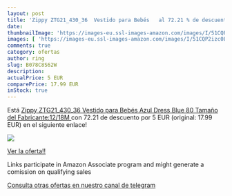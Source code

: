```yaml
---
layout: post
title: 'Zippy ZTG21_430_36  Vestido para Bebés   al 72.21 % de descuento'
date: 
thumbnailImage: 'https://images-eu.ssl-images-amazon.com/images/I/51CQP2izc0L._SL200_.jpg'
images: [ 'https://images-eu.ssl-images-amazon.com/images/I/51CQP2izc0L._SL200_.jpg' ]
comments: true
category: ofertas
author: ring
slug: B078C8S62W
description:
actualPrice: 5 EUR
comparePrice: 17.99 EUR
inStock: true
---
```


Está [Zippy ZTG21_430_36  Vestido para Bebés  Azul  Dress Blue  80  Tamaño del Fabricante:12/18M ](https://www.amazon.es/dp/B078C8S62W/?tag=tolees-21) con 72.21 de descuento por 5 EUR (original: 17.99 EUR) en el siguiente enlace!

[![](https://images-eu.ssl-images-amazon.com/images/I/51CQP2izc0L._SL200_.jpg)](https://www.amazon.es/dp/B078C8S62W/?tag=tolees-21)

[Ver la oferta!!](https://www.amazon.es/dp/B078C8S62W/?tag=tolees-21)

Links participate in Amazon Associate program and might generate a comission on qualifying sales

[Consulta otras ofertas en nuestro canal de telegram](https://t.me/s/ofertas25)
